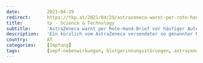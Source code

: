 ```yaml
---
date:          2021-04-29
redirect:      https://tkp.at/2021/04/29/astrazeneca-warnt-per-rote-hand-brief-vor-haeufiger-autoimmunerkrankung-durch-impfung/
title:         tp - Science & Technology
subtitle:      'AstraZeneca warnt per Rote-Hand-Brief vor häufiger Autoimmunerkrankung durch Impfung'
description:   'Ein kürzlich vom AstraZeneca versendeter so genannter Rote-Hand-Brief warnt vor gefährlichen Folgen des „Vaxzevria“ genannten gentechnischen Vektor-Impfstoffes. Darin schätzt der Pharmakonzern, dass die „immuninduzierte Thrombozytopenie“ häufig, also bei 1 bis 10 Prozent der Geimpften auftritt. Und das bereits nach der ersten Dosis. Damit besteht die andauernde Gefahr, dass bei Geimpften gefährliche Thrombosen und Blutungen auftreten. …'
country:       AT
categories:    [Impfung]
tags:          [impf-nebenwirkungen, blutgerinnungsstörungen, astrazeneca]
---
```

